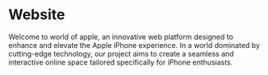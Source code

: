 # Website
Welcome to world of apple, an innovative web platform designed to enhance and elevate the Apple iPhone experience. In a world dominated by cutting-edge technology, our project aims to create a seamless and interactive online space tailored specifically for iPhone enthusiasts.

